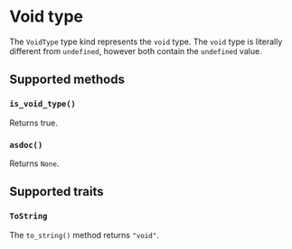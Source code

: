 # Void type

The `VoidType` type kind represents the `void` type. The `void` type is literally different from `undefined`, however both contain the `undefined` value.

## Supported methods

### `is_void_type()`

Returns true.

### `asdoc()`

Returns `None`.

## Supported traits

### `ToString`

The `to_string()` method returns `"void"`.
